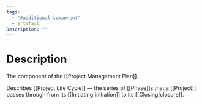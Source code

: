 ```yaml
---
tags:
  - "#additional-component"
  - artefact
Description: ""
---
```

# Description
The component of the [[Project Management Plan]].

Describes [[Project Life Cycle]] — the series of [[Phase]]s that a [[Project]] passes through from its [[Initiating|initiation]] to its [[Closing|closure]].